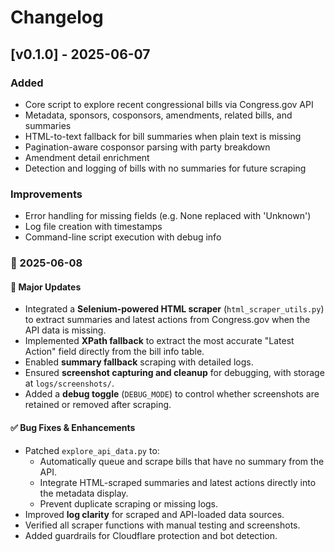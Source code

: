 # Changelog

## [v0.1.0] - 2025-06-07
### Added
- Core script to explore recent congressional bills via Congress.gov API
- Metadata, sponsors, cosponsors, amendments, related bills, and summaries
- HTML-to-text fallback for bill summaries when plain text is missing
- Pagination-aware cosponsor parsing with party breakdown
- Amendment detail enrichment
- Detection and logging of bills with no summaries for future scraping

### Improvements
- Error handling for missing fields (e.g. None replaced with 'Unknown')
- Log file creation with timestamps
- Command-line script execution with debug info


### 📅 2025-06-08

#### 🔧 Major Updates
- Integrated a **Selenium-powered HTML scraper** (`html_scraper_utils.py`) to extract summaries and latest actions from Congress.gov when the API data is missing.
- Implemented **XPath fallback** to extract the most accurate "Latest Action" field directly from the bill info table.
- Enabled **summary fallback** scraping with detailed logs.
- Ensured **screenshot capturing and cleanup** for debugging, with storage at `logs/screenshots/`.
- Added a **debug toggle** (`DEBUG_MODE`) to control whether screenshots are retained or removed after scraping.

#### ✅ Bug Fixes & Enhancements
- Patched `explore_api_data.py` to:
  - Automatically queue and scrape bills that have no summary from the API.
  - Integrate HTML-scraped summaries and latest actions directly into the metadata display.
  - Prevent duplicate scraping or missing logs.
- Improved **log clarity** for scraped and API-loaded data sources.
- Verified all scraper functions with manual testing and screenshots.
- Added guardrails for Cloudflare protection and bot detection.
